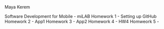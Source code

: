 Maya Kerem

Software Development for Mobile - miLAB
Homework 1 - Setting up GitHub
Homework 2 - App1
Homework 3 - App2
Homework 4 - HW4
Homweork 5 - 
